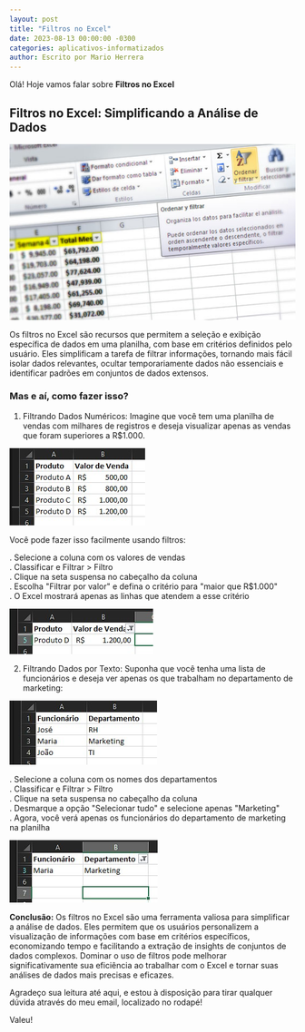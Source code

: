 ```yaml
---
layout: post
title: "Filtros no Excel"
date: 2023-08-13 00:00:00 -0300
categories: aplicativos-informatizados
author: Escrito por Mario Herrera
---
```


Olá! Hoje vamos falar sobre **Filtros no Excel**

## Filtros no Excel: Simplificando a Análise de Dados


![](https://github.com/mariopuebla17/blog/blob/main/_images/20230813/filtro1.jpg?raw=true)

Os filtros no Excel são recursos que permitem a seleção e exibição específica de dados em uma planilha, com base em critérios definidos pelo usuário. Eles simplificam a tarefa de filtrar informações, tornando mais fácil isolar dados relevantes, ocultar temporariamente dados não essenciais e identificar padrões em conjuntos de dados extensos.

### Mas e aí, como fazer isso?

1. Filtrando Dados Numéricos:
Imagine que você tem uma planilha de vendas com milhares de registros e deseja visualizar apenas as vendas que foram superiores a R$1.000.

![](https://github.com/mariopuebla17/blog/blob/main/_images/20230813/filtro2.jpg?raw=true)

Você pode fazer isso facilmente usando filtros:

. Selecione a coluna com os valores de vendas  
. Classificar e Filtrar > Filtro  
. Clique na seta suspensa no cabeçalho da coluna  
. Escolha "Filtrar por valor" e defina o critério para "maior que R$1.000"  
. O Excel mostrará apenas as linhas que atendem a esse critério  

![](https://github.com/mariopuebla17/blog/blob/main/_images/20230813/filtro3.jpg?raw=true)


2. Filtrando Dados por Texto:
Suponha que você tenha uma lista de funcionários e deseja ver apenas os que trabalham no departamento de marketing:

![](https://github.com/mariopuebla17/blog/blob/main/_images/20230813/filtro4.jpg?raw=true)

. Selecione a coluna com os nomes dos departamentos  
. Classificar e Filtrar > Filtro  
. Clique na seta suspensa no cabeçalho da coluna  
. Desmarque a opção "Selecionar tudo" e selecione apenas "Marketing"  
. Agora, você verá apenas os funcionários do departamento de marketing na planilha  

![](https://github.com/mariopuebla17/blog/blob/main/_images/20230813/filtro5.jpg?raw=true)


**Conclusão:** Os filtros no Excel são uma ferramenta valiosa para simplificar a análise de dados. Eles permitem que os usuários personalizem a visualização de informações com base em critérios específicos, economizando tempo e facilitando a extração de insights de conjuntos de dados complexos. Dominar o uso de filtros pode melhorar significativamente sua eficiência ao trabalhar com o Excel e tornar suas análises de dados mais precisas e eficazes.

Agradeço sua leitura até aqui, e estou à disposição para tirar qualquer dúvida através do meu email, localizado no rodapé!

Valeu!
